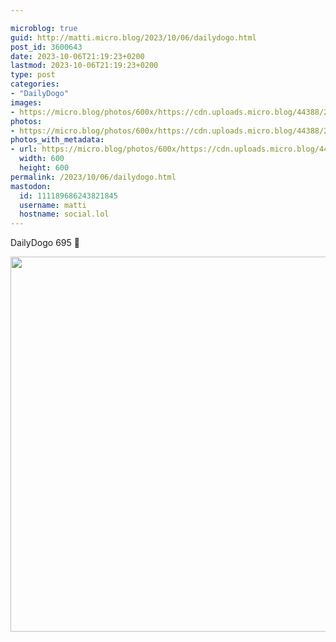 ```yaml
---

microblog: true
guid: http://matti.micro.blog/2023/10/06/dailydogo.html
post_id: 3600643
date: 2023-10-06T21:19:23+0200
lastmod: 2023-10-06T21:19:23+0200
type: post
categories:
- "DailyDogo"
images:
- https://micro.blog/photos/600x/https://cdn.uploads.micro.blog/44388/2023/507468d93fb74d2d881388be5003affb.jpg
photos:
- https://micro.blog/photos/600x/https://cdn.uploads.micro.blog/44388/2023/507468d93fb74d2d881388be5003affb.jpg
photos_with_metadata:
- url: https://micro.blog/photos/600x/https://cdn.uploads.micro.blog/44388/2023/507468d93fb74d2d881388be5003affb.jpg
  width: 600
  height: 600
permalink: /2023/10/06/dailydogo.html
mastodon:
  id: 111189686243821845
  username: matti
  hostname: social.lol
---
```

DailyDogo 695 🐶

<img src="/media/uploads/2023/507468d93fb74d2d881388be5003affb.jpg" width="600" height="600" alt="" />
